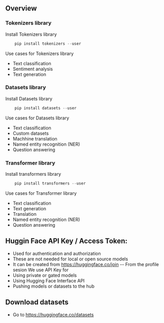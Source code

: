 ## Overview

### Tokenizers library

Install Tokenizers library
```powershell
    pip install tokenizers --user
   ```

Use cases for Tokenizers library
- Text classification
- Sentiment analysis
- Text generation


### Datasets library

Install Datasets library
```powershell
    pip install datasets --user
   ```

Use cases for Datasets library
- Text classification
- Custom datasets
- Machhine translation
- Named entity recognition (NER)
- Question answering

### Transformer library

Install transformers library
```powershell
    pip install transformers --user
   ```

Use cases for Transformer library
- Text classification
- Text generation
- Translation
- Named entity recognition (NER)
- Question answering

## Huggin Face API Key / Access Token:
- Used for authentication and authorization
- These are not needed for local or open source models
- It can be created from https://huggingface.co/join -- From the profile sesion
We use API Key for
- Using private or gated models
- Using Hugging Face Interface API
- Pushing models or datasets to the hub

## Download datasets
- Go to https://huggingface.co/datasets


